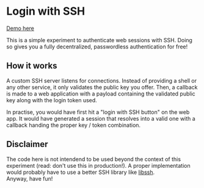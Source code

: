 # Login with SSH

[Demo here](http://demo-ssh.32b6.com)

This is a simple experiment to authenticate web sessions with SSH. Doing so gives you a fully decentralized, passwordless authentication for free!

## How it works

A custom SSH server listens for connections. Instead of providing a shell or any other service, it only validates the public key you offer. Then, a callback is made to a web application with a payload containing the validated public key along with the login token used.

In practise, you would have first hit a "login with SSH button" on the web app. It would have generated a session that resolves into a valid one with a callback handing the proper key / token combination.

## Disclaimer

The code here is not intendend to be used beyond the context of this experiment (read: don't use this in production!). A proper implementation would probably have to use a better SSH library like [libssh](https://www.libssh.org/).  
Anyway, have fun!